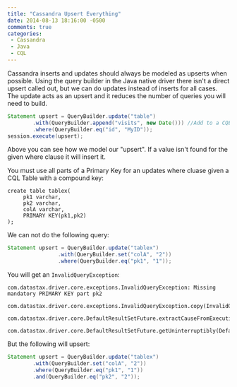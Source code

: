 ```yaml
---
title: "Cassandra Upsert Everything"
date: 2014-08-13 18:16:00 -0500
comments: true
categories:
 - Cassandra
 - Java
 - CQL
---
```

Cassandra inserts and updates should always be modeled as upserts when possible. Using the query builder in the Java native driver there isn't a direct upsert called out, but we can do updates instead of inserts for all cases. The update acts as an upsert and it reduces the number of queries you will need to build.

``` java
Statement upsert = QueryBuilder.update("table")
        .with(QueryBuilder.append("visits", new Date())) //Add to a CQL3 List
        .where(QueryBuilder.eq("id", "MyID"));
session.execute(upsert);
```

Above you can see how we model our "upsert". If a value isn't found for the given where clause it will insert it.

You must use all parts of a Primary Key for an updates where cluase given a CQL Table with a compound key:

```
create table tablex(
     pk1 varchar,
     pk2 varchar,
     colA varchar,
     PRIMARY KEY(pk1,pk2)
);
```
We can not do the following query:

``` java
Statement upsert = QueryBuilder.update("tablex")
                .with(QueryBuilder.set("colA", "2"))
                .where(QueryBuilder.eq("pk1", "1"));
```

You will get an `InvalidQueryException`:

```
com.datastax.driver.core.exceptions.InvalidQueryException: Missing mandatory PRIMARY KEY part pk2
	com.datastax.driver.core.exceptions.InvalidQueryException.copy(InvalidQueryException.java:35)
	com.datastax.driver.core.DefaultResultSetFuture.extractCauseFromExecutionException(DefaultResultSetFuture.java:256)
	com.datastax.driver.core.DefaultResultSetFuture.getUninterruptibly(DefaultResultSetFuture.java:172)
```

But the following will upsert:

``` java
Statement upsert = QueryBuilder.update("tablex")
        .with(QueryBuilder.set("colA", "2"))
        .where(QueryBuilder.eq("pk1", "1"))
        .and(QueryBuilder.eq("pk2", "2"));
```

